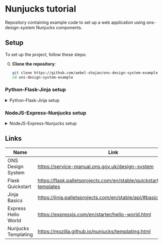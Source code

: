 # Nunjucks tutorial

Repository containing example code to set up a web application using ons-design-system Nunjucks components.




## Setup
To set up the project, follow these steps:

0. **Clone the repository**:
    ```bash
    git clone https://github.com/aebel-shajan/ons-design-system-example.git
    cd ons-design-system-example
    ```

### Python-Flask-Jinja setup
<details>
<summary>Python-Flask-Jinja setup</summary>

1. **CD into python-jinja2**
    ```bash
    cd python-jinja2
    ```

2. **Setup virtual environment**:
    ```bash
    python3 -m venv .venv
    ```
    On MacOs/Linux:
    ```bash
    source venv/bin/activate
    ```
    On Windows:
    ```bash
    .\venv\Scripts\activate
    ```

3. **Install dependencies**:
    ```bash
    pip install -r requirements.txt
    ```

4. **Install and unzip ons-design-system components & layout templates**
    ```bash
    python download_ons_design_system.py
    ```

5. **Run the Flask application**:
    ```bash
    flask run
    ```

6. **Open your browser** and navigate to `http://0.0.0.0:8080` to see the application running.

7. **Make changes** to the code and see them reflected in real-time, thanks to the Flask development server.

#### PIP packages used
Library | Description
-|-
flask | A lightweight WSGI web application framework in Python.
jinja2 | A full-featured template engine for Python.

</details>


### NodeJS-Express-Nunjucks setup
<details>
<summary>NodeJS-Express-Nunjucks setup</summary>

1. **Install node**:
    https://nodejs.org/en

2. **CD into js-nunjucks**
    ```bash
    cd js-nunjucks
    ```

3. **Install dependencies**:
    ```bash
    npm install
    ```

4. **Run the development server**:
    ```bash
    npm run dev
    ```

5. **Open your browser** and navigate to `http://localhost:3000` to see the application running.

6. **Make changes** to the code and see them reflected in real-time, thanks to `nodemon`.

#### NPM packages used:
Library | Description
-|-
node | A JavaScript runtime built on Chrome's V8 JavaScript engine.
express | A minimal and flexible Node.js web application framework that provides a robust set of features for web apps.
nunjucks | A rich and powerful templating engine for JavaScript.
ons-design-system | Contains nunjucks components and layouts to import and use.
nodemon | A utility that monitors for any changes in your source and automatically restarts your server.

</details>


## Links

| Name | Link |
|------|------|
| ONS Design System | https://service-manual.ons.gov.uk/design-system |
| Flask Quickstart | https://flask.palletsprojects.com/en/stable/quickstart/#rendering-templates |
| Jinja Basics | https://jinja.palletsprojects.com/en/stable/api/#basics |
| Express Hello World | https://expressjs.com/en/starter/hello-world.html |
| Nunjucks Templating | https://mozilla.github.io/nunjucks/templating.html |